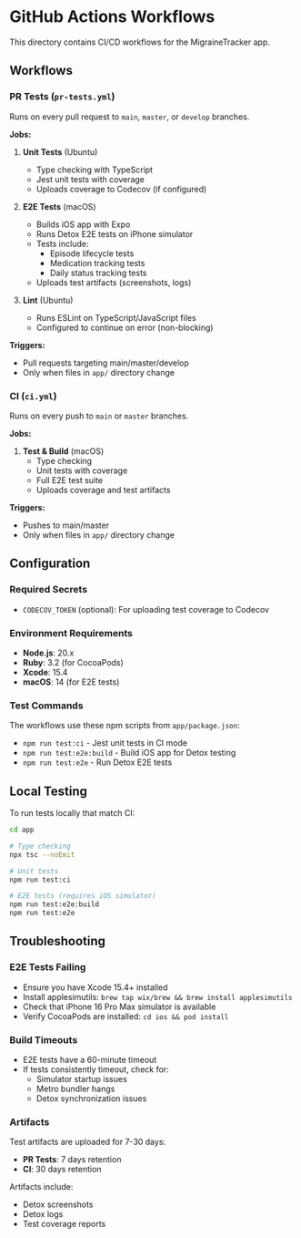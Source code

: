 # GitHub Actions Workflows


This directory contains CI/CD workflows for the MigraineTracker app.

## Workflows

### PR Tests (`pr-tests.yml`)
Runs on every pull request to `main`, `master`, or `develop` branches.

**Jobs:**
1. **Unit Tests** (Ubuntu)
   - Type checking with TypeScript
   - Jest unit tests with coverage
   - Uploads coverage to Codecov (if configured)

2. **E2E Tests** (macOS)
   - Builds iOS app with Expo
   - Runs Detox E2E tests on iPhone simulator
   - Tests include:
     - Episode lifecycle tests
     - Medication tracking tests
     - Daily status tracking tests
   - Uploads test artifacts (screenshots, logs)

3. **Lint** (Ubuntu)
   - Runs ESLint on TypeScript/JavaScript files
   - Configured to continue on error (non-blocking)

**Triggers:**
- Pull requests targeting main/master/develop
- Only when files in `app/` directory change

### CI (`ci.yml`)
Runs on every push to `main` or `master` branches.

**Jobs:**
1. **Test & Build** (macOS)
   - Type checking
   - Unit tests with coverage
   - Full E2E test suite
   - Uploads coverage and test artifacts

**Triggers:**
- Pushes to main/master
- Only when files in `app/` directory change

## Configuration

### Required Secrets
- `CODECOV_TOKEN` (optional): For uploading test coverage to Codecov

### Environment Requirements
- **Node.js**: 20.x
- **Ruby**: 3.2 (for CocoaPods)
- **Xcode**: 15.4
- **macOS**: 14 (for E2E tests)

### Test Commands
The workflows use these npm scripts from `app/package.json`:
- `npm run test:ci` - Jest unit tests in CI mode
- `npm run test:e2e:build` - Build iOS app for Detox testing
- `npm run test:e2e` - Run Detox E2E tests

## Local Testing

To run tests locally that match CI:

```bash
cd app

# Type checking
npx tsc --noEmit

# Unit tests
npm run test:ci

# E2E tests (requires iOS simulator)
npm run test:e2e:build
npm run test:e2e
```

## Troubleshooting

### E2E Tests Failing
- Ensure you have Xcode 15.4+ installed
- Install applesimutils: `brew tap wix/brew && brew install applesimutils`
- Check that iPhone 16 Pro Max simulator is available
- Verify CocoaPods are installed: `cd ios && pod install`

### Build Timeouts
- E2E tests have a 60-minute timeout
- If tests consistently timeout, check for:
  - Simulator startup issues
  - Metro bundler hangs
  - Detox synchronization issues

### Artifacts
Test artifacts are uploaded for 7-30 days:
- **PR Tests**: 7 days retention
- **CI**: 30 days retention

Artifacts include:
- Detox screenshots
- Detox logs
- Test coverage reports
